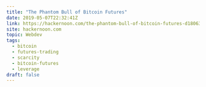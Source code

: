 ```yaml
---
title: "The Phantom Bull of Bitcoin Futures"
date: 2019-05-07T22:32:41Z
link: https://hackernoon.com/the-phantom-bull-of-bitcoin-futures-d18063a69974?source=rss----3a8144eabfe3---4&utm_medium=RSS&utm_source=news.12bit.vn
site: hackernoon.com
topic: Webdev
tags:
  - bitcoin
  - futures-trading
  - scarcity
  - bitcoin-futures
  - leverage
draft: false
---
```

